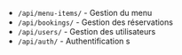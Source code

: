 - `/api/menu-items/` - Gestion du menu
- `/api/bookings/` - Gestion des réservations
- `/api/users/` - Gestion des utilisateurs
- `/api/auth/` - Authentification
  s
